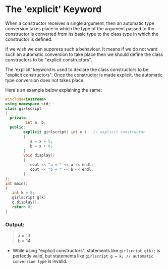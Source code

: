 # The 'explicit' Keyword

When a constructor receives a single argument, then an automatic type conversion takes place in which the type of the argument passed to the constructor is converted from its basic type to the class type in which the constructor is defined.

If we wish we can suppress such a behaviour. It means if we do not want such an automatic conversion to take place then we should define the class constructors to be "explicit constructors".

The 'explicit' keyword is used to declare the class constructors to be "explicit constructors". Once the constructor is made explicit, the automatic type conversion does not takes place. 


Here's an example below explaining the same:

```C++
#include<iostream>
using namespace std;
class girlscript
{
  private:
         int a, b;
  public:
        explicit girlscript( int x )   // explicit constructor
        {
           a = x + 5;
           b = x + 6;
        }
        void display()
        {
           cout << "a = " << a << endl;
           cout << "b = " << b << endl;
        }
};
int main()
{
   int k = 8;
   girlscript g(k)
   g.display();
   return 0;
}

```

### Output:

> a = 13  
> b = 14  

- While using "explicit constructors", statements like `girlscript g(k);` is perfectly valid, but statements like `girlscript g = k; // automatic conversion type` is invalid.


